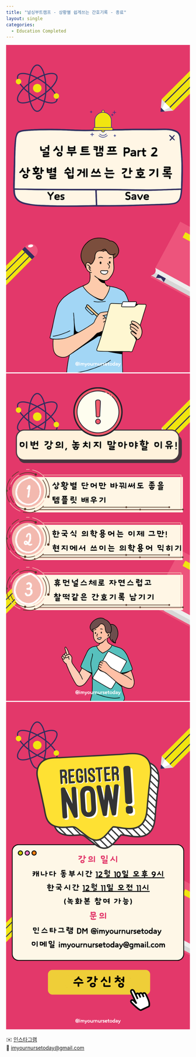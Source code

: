 ```yaml
---
title: "널싱부트캠프 - 상황별 쉽게쓰는 간호기록 - 종료"
layout: single
categories:
  - Education Completed
---
```

![Document1](\pictures\Documents\Document1.png)
![Document2](\pictures\Documents\Document2.png)
![Document3](\pictures\Documents\Document3.png)

✉️ [인스타그램](https://www.instagram.com/imyournursetoday?igsh=MWZhbHptMDVtaWs3)  
📧 imyournursetoday@gmail.com
